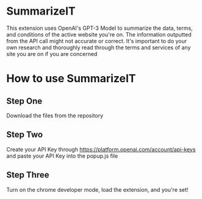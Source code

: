 # SummarizeIT
This extension uses OpenAI's GPT-3 Model to summarize the data, terms, and conditions of the active website you're on. The information outputted from the API call might not accurate or correct. It's important to do your own research and thoroughly read through the terms and services of any site you are on if you are concerned

# How to use SummarizeIT
## Step One
Download the files from the repository

## Step Two
Create your API Key through https://platform.openai.com/account/api-keys and paste your API Key into the popup.js file

## Step Three
Turn on the chrome developer mode, load the extension, and you're set!
